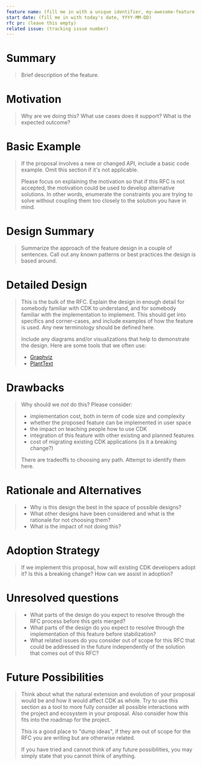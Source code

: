 ```yaml
---
feature name: (fill me in with a unique identifier, my-awesome-feature)
start date: (fill me in with today's date, YYYY-MM-DD)
rfc pr: (leave this empty)
related issue: (tracking issue number)
---
```


<!-- replace the blockquoted sections with your content -->
# Summary

> Brief description of the feature.

# Motivation

> Why are we doing this? What use cases does it support? What is the expected
> outcome?

# Basic Example

> If the proposal involves a new or changed API, include a basic code example.
> Omit this section if it's not applicable.
> 
> Please focus on explaining the motivation so that if this RFC is not accepted,
> the motivation could be used to develop alternative solutions. In other words,
> enumerate the constraints you are trying to solve without coupling them too
> closely to the solution you have in mind.

# Design Summary

> Summarize the approach of the feature design in a couple of sentences. Call out
> any known patterns or best practices the design is based around.

# Detailed Design

> This is the bulk of the RFC. Explain the design in enough detail for somebody
> familiar with CDK to understand, and for somebody familiar with the
> implementation to implement. This should get into specifics and corner-cases,
> and include examples of how the feature is used. Any new terminology should be
> defined here.
> 
> Include any diagrams and/or visualizations that help to demonstrate the design.
> Here are some tools that we often use:
> 
> - [Graphviz](http://graphviz.it/#/gallery/structs.gv)
> - [PlantText](https://www.planttext.com)

# Drawbacks

> Why should we _not_ do this? Please consider:
> 
> - implementation cost, both in term of code size and complexity
> - whether the proposed feature can be implemented in user space
> - the impact on teaching people how to use CDK
> - integration of this feature with other existing and planned features
> - cost of migrating existing CDK applications (is it a breaking change?)
> 
> There are tradeoffs to choosing any path. Attempt to identify them here.

# Rationale and Alternatives

> - Why is this design the best in the space of possible designs?
> - What other designs have been considered and what is the rationale for not
>   choosing them?
> - What is the impact of not doing this?

# Adoption Strategy

> If we implement this proposal, how will existing CDK developers adopt it? Is
> this a breaking change? How can we assist in adoption?

# Unresolved questions

> - What parts of the design do you expect to resolve through the RFC process
>   before this gets merged?
> - What parts of the design do you expect to resolve through the implementation
>   of this feature before stabilization?
> - What related issues do you consider out of scope for this RFC that could be
>   addressed in the future independently of the solution that comes out of this
>   RFC?

# Future Possibilities

> Think about what the natural extension and evolution of your proposal would be
> and how it would affect CDK as whole. Try to use this section as a tool to more
> fully consider all possible interactions with the project and ecosystem in your
> proposal. Also consider how this fits into the roadmap for the project.
> 
> This is a good place to "dump ideas", if they are out of scope for the RFC you
> are writing but are otherwise related.
> 
> If you have tried and cannot think of any future possibilities, you may simply
> state that you cannot think of anything.
